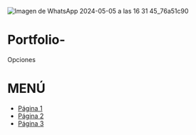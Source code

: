 ![Imagen de WhatsApp 2024-05-05 a las 16 31 45_76a51c90](https://github.com/mitzycabrera/Portfolio-/assets/168998534/e93619af-2eff-43e7-9350-32706087d041)

# Portfolio-
<!DOCTYPE html>
<html lang="en">
<head>
    <meta charset="UTF-8">
    <meta name="viewport" content="width=device-width, initial-scale=1.0">
    Opciones
</head>
<body>
    <h1>MENÚ</h1>
    <ul>
        <li><a href="pagina1.html">Página 1</a></li>
        <li><a href="pagina2.html">Página 2</a></li>
        <li><a href="pagina3.html">Página 3</a></li>
    </ul>
</body>
</html>
